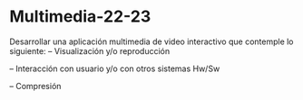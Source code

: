 # Multimedia-22-23

Desarrollar una aplicación multimedia de video interactivo que contemple lo
siguiente:
   – Visualización y/o reproducción
  
   – Interacción con usuario y/o con otros sistemas Hw/Sw
  
   – Compresión
